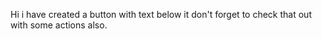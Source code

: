 Hi i have created a button with text below it don't forget to check that out with some actions also.
